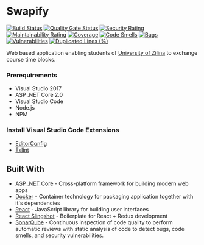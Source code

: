 # Swapify

[![Build Status](https://travis-ci.org/fri-team/Swapify.svg?branch=master)](https://travis-ci.org/fri-team/Swapify)
[![Quality Gate Status](https://sonarcloud.io/api/project_badges/measure?project=Swapify&metric=alert_status)](https://sonarcloud.io/dashboard?id=Swapify)
[![Security Rating](https://sonarcloud.io/api/project_badges/measure?project=Swapify&metric=security_rating)](https://sonarcloud.io/dashboard?id=Swapify)
[![Maintainability Rating](https://sonarcloud.io/api/project_badges/measure?project=Swapify&metric=sqale_rating)](https://sonarcloud.io/dashboard?id=Swapify)
[![Coverage](https://sonarcloud.io/api/project_badges/measure?project=Swapify&metric=coverage)](https://sonarcloud.io/dashboard?id=Swapify)
[![Code Smells](https://sonarcloud.io/api/project_badges/measure?project=Swapify&metric=code_smells)](https://sonarcloud.io/dashboard?id=Swapify)
[![Bugs](https://sonarcloud.io/api/project_badges/measure?project=Swapify&metric=bugs)](https://sonarcloud.io/dashboard?id=Swapify)
[![Vulnerabilities](https://sonarcloud.io/api/project_badges/measure?project=Swapify&metric=vulnerabilities)](https://sonarcloud.io/dashboard?id=Swapify)
[![Duplicated Lines (%)](https://sonarcloud.io/api/project_badges/measure?project=Swapify&metric=duplicated_lines_density)](https://sonarcloud.io/dashboard?id=Swapify)

Web based application enabling students of [University of Zilina](http://www.uniza.sk/) to exchange course time blocks.

### Prerequirements

* Visual Studio 2017
* ASP .NET Core 2.0
* Visual Studio Code
* Node.js
* NPM

### Install Visual Studio Code Extensions

* [EditorConfig](https://marketplace.visualstudio.com/items?itemName=chrisdias.vscodeEditorConfig)
* [Eslint](https://marketplace.visualstudio.com/items?itemName=dbaeumer.vscode-eslint)

## Built With

* [ASP .NET Core](https://github.com/aspnet/home) - Cross-platform framework for building modern web apps
* [Docker](https://www.docker.com) - Container technology for packaging application together with it's dependencies
* [React](https://github.com/facebook/react) - JavaScript library for building user interfaces
* [React Slingshot](https://github.com/coryhouse/react-slingshot) - Boilerplate for React + Redux development
* [SonarQube](https://www.sonarqube.org/) - Continuous inspection of code quality to perform automatic reviews with static analysis of code to detect bugs, code smells, and security vulnerabilities.